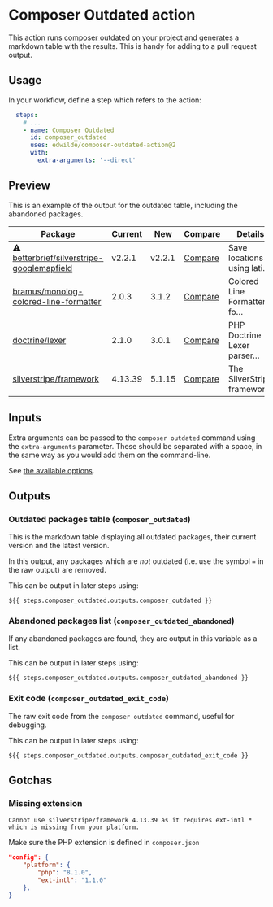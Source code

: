 # Composer Outdated action

This action runs [composer outdated](https://getcomposer.org/doc/03-cli.md#outdated) on your project and generates a markdown table with the results. This is handy for adding to a pull request output.

## Usage

In your workflow, define a step which refers to the action:

```yml
  steps:
    # ...
    - name: Composer Outdated
      id: composer_outdated
      uses: edwilde/composer-outdated-action@2
      with:
        extra-arguments: '--direct'
```

## Preview

This is an example of the output for the outdated table, including the abandoned packages.

| Package | Current | New | Compare | Details |
| ------- | ------- | --- | ------- | ------- |
| :warning: [betterbrief/silverstripe-googlemapfield](https://github.com/BetterBrief/silverstripe-googlemapfield) | v2.2.1 | v2.2.1 | [Compare](https://github.com/BetterBrief/silverstripe-googlemapfield/compare/v2.2.1...v2.2.1) | Save locations using lati… |
| [bramus/monolog-colored-line-formatter](https://github.com/bramus/monolog-colored-line-formatter) | 2.0.3 | 3.1.2 | [Compare](https://github.com/bramus/monolog-colored-line-formatter/compare/2.0.3...3.1.2) | Colored Line Formatter fo… |
| [doctrine/lexer](https://github.com/doctrine/lexer) | 2.1.0 | 3.0.1 | [Compare](https://github.com/doctrine/lexer/compare/2.1.0...3.0.1) | PHP Doctrine Lexer parser… |
| [silverstripe/framework](https://github.com/silverstripe/silverstripe-framework) | 4.13.39 | 5.1.15 | [Compare](https://github.com/silverstripe/silverstripe-framework/compare/4.13.39...5.1.15) | The SilverStripe framewor… |

## Inputs

Extra arguments can be passed to the `composer outdated` command using the `extra-arguments` parameter. These should be separated with a space, in the same way as you would add them on the command-line.

See [the available options](https://getcomposer.org/doc/03-cli.md#outdated).

## Outputs

### Outdated packages table (`composer_outdated`)

This is the markdown table displaying all outdated packages, their current version and the latest version.

In this output, any packages which are *not* outdated (i.e. use the symbol `=` in the raw output) are removed.

This can be output in later steps using:

```
${{ steps.composer_outdated.outputs.composer_outdated }}
```

### Abandoned packages list (`composer_outdated_abandoned`)

If any abandoned packages are found, they are output in this variable as a list.

This can be output in later steps using:

```
${{ steps.composer_outdated.outputs.composer_outdated_abandoned }}
```

### Exit code (`composer_outdated_exit_code`)

The raw exit code from the `composer outdated` command, useful for debugging.

This can be output in later steps using:

```
${{ steps.composer_outdated.outputs.composer_outdated_exit_code }}
```

## Gotchas

### Missing extension

```
Cannot use silverstripe/framework 4.13.39 as it requires ext-intl * which is missing from your platform.
```

Make sure the PHP extension is defined in `composer.json`

```json
"config": {
    "platform": {
        "php": "8.1.0",
        "ext-intl": "1.1.0"
    },
}
```
